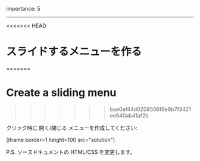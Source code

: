 importance: 5

---

<<<<<<< HEAD
# スライドするメニューを作る
=======
# Create a sliding menu
>>>>>>> bae0ef44d0208506f6e9b7f3421ee640ab41af2b

クリック時に 開く/閉じる メニューを作成してください:

[iframe border=1 height=100 src="solution"]

P.S. ソースドキュメントの HTML/CSS を変更します。
